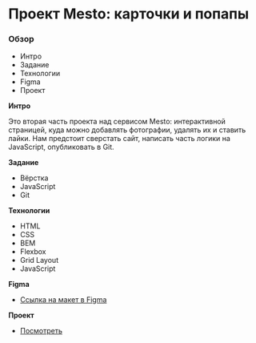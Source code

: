 # Проект Mesto: карточки и попапы

### Обзор
* Интро
* Задание
* Технологии
* Figma
* Проект

**Интро**

Это вторая часть проекта над сервисом Mesto: интерактивной страницей, куда можно добавлять фотографии, удалять их и ставить лайки. Нам предстоит сверстать сайт, написать часть логики на JavaScript, опубликовать в Git. 

**Задание**

* Вёрстка
* JavaScript
* Git

**Технологии**
* HTML
* CSS
* BEM
* Flexbox
* Grid Layout
* JavaScript

**Figma**

* [Ссылка на макет в Figma](https://www.figma.com/file/2cn9N9jSkmxD84oJik7xL7/JavaScript.-Sprint-4?node-id=28212%3A155&t=0iz97nwFS6w3MGts-0)

**Проект**

* [Посмотреть](https://nikolaybugynin.github.io/mesto/index.html)


